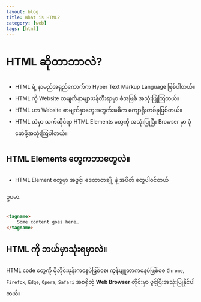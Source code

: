 ```yaml
---
layout: blog
title: What is HTML?
category: [web]
tags: [html]
---
```


# HTML ဆိုတာဘာလဲ?

- HTML ရဲ့ နာမည်အရှည်ကောက်က Hyper Text Markup Language ဖြစ်ပါတယ်။
- HTML ကို Website စာမျက်နှာများဖန်တီးရာမှာ စံအဖြစ် အသုံးပြုကြတယ်။
- HTML ဟာ Website စာမျက်နှာတွေအတွက်အဓိက ကျောရိုးတစ်ခုဖြစ်တယ်။
- HTML ထဲမှာ သက်ဆိုင်ရာ HTML Elements တွေကို အသုံးပြုပြီး Browser မှာ ပုံဖော်ဖို့အသုံးကြပါတယ်။

## HTML Elements တွေကဘာတွေလဲ။

- HTML Element တွေမှာ အဖွင့်၊ ဒေတာတချို့ နဲ့ အပိတ် တွေပါဝင်တယ်

ဥပမာ.

```html

<tagname>
    Some content goes here…
</tagname>

```

## HTML ကို ဘယ်မှာသုံးရမှာလဲ။

HTML code တွေကို မိုဘိုင်းဖုန်းကနေပဲဖြစ်စေ၊ ကွန်ပျူတာကနေပဲဖြစ်စေ `Chrome`, `Firefox`, `Edge`, `Opera`, `Safari` အစရှိတဲ့ **Web Browser** တိုင်းမှာ ဖွင့်ပြီးအသုံးပြုနိုင်ပါတယ်။
